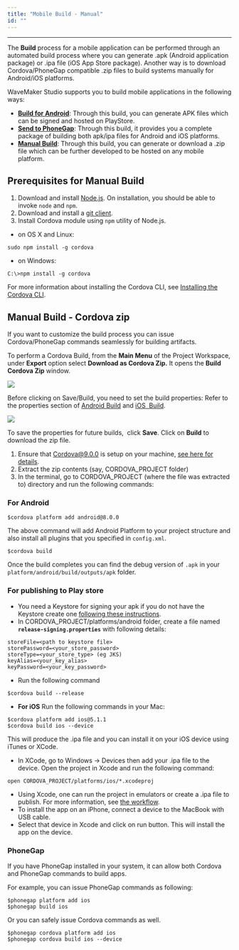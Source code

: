 ```yaml
---
title: "Mobile Build - Manual"
id: ""
---
```

---

The **Build** process for a mobile application can be performed through an automated build process where you can generate .apk (Android application package) or .ipa file (iOS App Store package). Another way is to download Cordova/PhoneGap compatible .zip files to build systems manually for Android/iOS platforms.

WaveMaker Studio supports you to build mobile applications in the following ways:

- **[Build for Android](/learn/hybrid-mobile/mobile-build-android/)**: Through this build, you can generate APK files which can be signed and hosted on PlayStore.
- **[Send to PhoneGap](/learn/hybrid-mobile/mobile-build-phonegap/)**: Through this build, it provides you a complete package of building both apk/ipa files for Android and iOS platforms.
- **[Manual Build](/learn/hybrid-mobile/mobile-build-manual)**: Through this build, you can generate or download a .zip file which can be further developed to be hosted on any mobile platform.

## Prerequisites for Manual Build

1. Download and install [Node.js](https://nodejs.org/en/download/). On installation, you should be able to invoke `node` and `npm`.
2. Download and install a [git client](https://git-scm.com/downloads).
3. Install Cordova module using `npm` utility of Node.js.
- on OS X and Linux:

```
sudo npm install -g cordova
```
- on Windows:

```
C:\>npm install -g cordova
```

For more information about installing the Cordova CLI, see [Installing the Cordova CLI](https://cordova.apache.org/docs/en/latest/guide/cli/#installing-the-cordova-cli).

## Manual Build - Cordova zip

If you want to customize the build process you can issue Cordova/PhoneGap commands seamlessly for building artifacts.

To perform a Cordova Build, from the **Main Menu** of the Project Workspace, under **Export** option select **Download as Cordova Zip.** It opens the **Build Cordova Zip** window.

[![](/learn/assets/Cordova_Zip.png)](/learn/assets/Cordova_Zip.png)

Before clicking on Save/Build, you need to set the build properties: Refer to the properties section of [Android Build](/learn/hybrid-mobile/mobile-build-manual#for-android) and [iOS  Build](/learn/hybrid-mobile/mobile-build-manual#phonegap).

[![](/learn/assets/Build_Cordova_Zip.png)](/learn/assets/Build_Cordova_Zip.png) 

To save the properties for future builds,  click **Save**. Click on **Build** to download the zip file.

1. Ensure that Cordova@9.0.0 is setup on your machine, [see here for details](https://cordova.apache.org/).
2. Extract the zip contents (say, CORDOVA_PROJECT folder)
3. In the terminal, go to CORDOVA_PROJECT (where the file was extracted to) directory and run the following commands:

### For Android

```
$cordova platform add android@8.0.0
```

The above command will add Android Platform to your project structure and also install all plugins that you specified in `config.xml`.

```
$cordova build
```

Once the build completes you can find the debug version of `.apk` in your `platform/android/build/outputs/apk` folder.

### For publishing to Play store

- You need a Keystore for signing your apk if you do not have the Keystore create one [following these instructions](http://docs.phonegap.com/phonegap-build/signing/android/#generating-a-private-key).
- In CORDOVA_PROJECT/platforms/android folder, create a file named **`release-signing.properties`** with following details:

```
storeFile=<path to keystore file>
storePassword=<your_store_password>
storeType=<your_store_type> (eg JKS)
keyAlias=<your_key_alias>
keyPassword=<your_key_password>
```

- Run the following command

```
$cordova build --release
```

- **For iOS** Run the following commands in your Mac:

```
$cordova platform add ios@5.1.1
$cordova build ios --device
```

This will produce the .ipa file and you can install it on your iOS device using iTunes or XCode.

- In XCode, go to Windows → Devices then add your .ipa file to the device. Open the project in Xcode and run the following command:

```
open CORDOVA_PROJECT/platforms/ios/*.xcodeproj
```

- Using Xcode, one can run the project in emulators or create a .ipa file to publish. For more information, see [the workflow](https://developer.apple.com/library/content/documentation/IDEs/Conceptual/AppDistributionGuide/LaunchingYourApponDevices/LaunchingYourApponDevices.html).
- To install the app on an iPhone, connect a device to the MacBook with USB cable.
- Select that device in Xcode and click on run button. This will install the app on the device.

### PhoneGap

If you have PhoneGap installed in your system, it can allow both Cordova and PhoneGap commands to build apps.

For example, you can issue PhoneGap commands as following:

```
$phonegap platform add ios
$phonegap build ios
```

Or you can safely issue Cordova commands as well.

```
$phonegap cordova platform add ios
$phonegap cordova build ios --device
```
